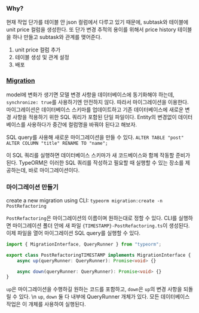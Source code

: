 ### Why?

현재 작업 단가를 테이블 안 json 컬럼에서 다루고 있기 때문에, subtask와 테이블에 unit price 컬럼을 생성한다. 또 단가 변경 추적의 용이를 위해서 price history 테이블을 하나 만들고 subtask와 관계를 맺어준다.

1. unit price 컬럼 추가
2. 테이블 생성 및 관계 설정
3. 배포

### [Migration](https://orkhan.gitbook.io/typeorm/docs/migrations#how-migrations-work)

model에 변화가 생기면 모델 변경 사항을 데이터베이스에 동기화해야 하는데, `synchronize: true`를 사용하기엔 안전하지 않다. 따라서 마이그레이션을 이용한다. 마이그레이션은 데이터베이스 스키마를 업데이트하고 기존 데이터베이스에 새로운 변경 사항을 적용하기 위한 SQL 쿼리가 포함된 단일 파일이다. Entity의 변경없이 데이터베이스를 사용하다가 중간에 컬럼명을 바꿔야 된다고 해보자.

SQL query를 사용해 새로운 마이그레이션을 만들 수 있다.
`ALTER TABLE "post" ALTER COLUMN "title" RENAME TO "name";`

이 SQL 쿼리를 실행하면 데이터베이스 스키마가 새 코드베이스와 함께 작동할 준비가 된다. TypeORM은 이러한 SQL 쿼리를 작성하고 필요할 때 실행할 수 있는 장소를 제공하는데, 바로 마이그레이션이다.

### 마이그레이션 만들기

create a new migration using CLI:
`typeorm migration:create -n PostRefactoring`

`PostRefactoring`은 마이그레이션의 이름이며 원하는대로 정할 수 있다. CLI를 실행하면 마이그레이션 폴더 안에 새 파일 `{TIMESTAMP}-PostRefactoring.ts`이 생성된다. 이제 파일을 열어 마이그레이션 SQL query를 실행할 수 있다.

```ts
import { MigrationInterface, QueryRunner } from "typeorm";

export class PostRefactoringTIMESTAMP implements MigrationInterface {
    async up(queryRunner: QueryRunner): Promise<void> {}

    async down(queryRunner: QueryRunner): Promise<void> {}
}
```

`up`은 마이그레이션을 수행하길 원하는 코드를 포함하고, `down`은 `up`의 변경 사항을 되돌릴 수 있다. \n
`up`, `down` 둘 다 내부에 QueryRunner 개체가 있다. 모든 데이터베이스 작업은 이 개체를 사용하여 실행된다.
